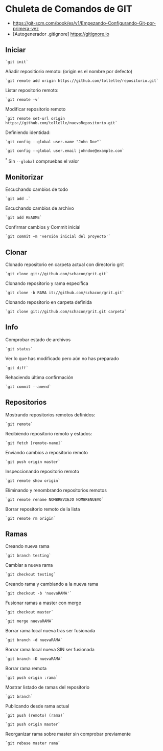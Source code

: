 # Chuleta de Comandos de GIT

- https://git-scm.com/book/es/v1/Empezando-Configurando-Git-por-primera-vez
- [Autogenerador .gitignore] https://gitignore.io

## Iniciar

    `git init`

Añadir repositiorio remoto: (origin es el nombre por defecto)

    `git remote add origin https://github.com/tollelle/repositorio.git`

Listar repositorio remoto:

    `git remote -v`

Modificar repositorio remoto

    `git remote set-url origin https://github.com/tollelle/nuevoRepositorio.git`

Definiendo identidad:

    `git config --global user.name "John Doe"`

    `git config --global user.email johndoe@example.com`

<sup>*</sup> Sin `--global` compruebas el valor

## Monitorizar

Escuchando cambios de todo

    `git add .` 

Escuchando cambios de archivo

    `git add README`

Confirmar cambios y Commit inicial

    `git commit –m 'versión inicial del proyecto'`

## Clonar

Clonado repositorio en carpeta actual con directorio grit

    `git clone git://github.com/schacon/grit.git`

Clonando repositorio y rama específica

    `git clone -b RAMA it://github.com/schacon/grit.git`

Clonando repositorio en carpeta definida

    `git clone git://github.com/schacon/grit.git carpeta`


## Info

Comprobar estado de archivos

    `git status`

Ver lo que has modificado pero aún no has preparado

    `git diff`

Rehaciendo última confirmación

    `git commit --amend`

## Repositorios 

Mostrando repositorios remotos definidos:

    `git remote`

Recibiendo repositorio remoto y estados:

    `git fetch [remote-name]`

Enviando cambios a repositorio remoto

    `git push origin master`

Inspeccionando repositorio remoto

    `git remote show origin`

Eliminando y renombrando repositorios remotos

    `git remote rename NOMBREVIEJO NOMBRENUEVO`

Borrar repositorio remoto de la lista

    `git remote rm origin`

## Ramas

Creando nueva rama

    `git branch testing`


Cambiar a nueva rama

    `git checkout testing`


Creando rama y cambiando a la nueva rama

    `git checkout -b 'nuevaRAMA'`

Fusionar ramas a master con merge

    `git checkout master`

    `git merge nuevaRAMA`


Borrar rama local nueva tras ser fusionada

    `git branch -d nuevaRAMA`

Borrar rama local nueva SIN ser fusionada

    `git branch -D nuevaRAMA`


Borrar rama remota

    `git push origin :rama`


Mostrar listado de ramas del repositorio

    `git branch`


Publicando desde rama actual

    `git push (remoto) (rama)`

    `git push origin master`


Reorganizar rama sobre master sin comprobar previamente

    `git rebase master rama`



